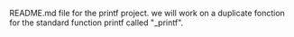 README.md file for the printf project.
we will work on a duplicate fonction for the standard function printf called "_printf".
